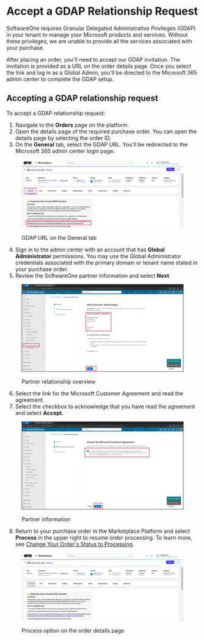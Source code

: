 # Accept a GDAP Relationship Request

SoftwareOne requires Granular Delegated Administrative Privileges (GDAP) in your tenant to manage your Microsoft products and services. Without these privileges, we are unable to provide all the services associated with your purchase.&#x20;

After placing an order, you'll need to accept our GDAP invitation. The invitation is provided as a URL on the order details page. Once you select the link and log in as a Global Admin, you'll be directed to the Microsoft 365 admin center to complete the GDAP setup.

## Accepting a GDAP relationship request

To accept a GDAP relationship request:

1. Navigate to the **Orders** page on the platform.
2. Open the details page of the required purchase order. You can open the details page by selecting the order ID.
3. On the **General** tab, select the GDAP URL. You'll be redirected to the Microsoft 365 admin center login page.

<figure><img src="../../../.gitbook/assets/csp_gdap_accept.png" alt=""><figcaption><p>GDAP URL on the General tab</p></figcaption></figure>

4. Sign in to the admin center with an account that has **Global Administrator** permissions. You may use the Global Administrator credentials associated with the primary domain or tenant name stated in your purchase order.
5. Review the SoftwareOne partner information and select **Next**.

<figure><img src="../../../.gitbook/assets/csp_partner_information.png" alt=""><figcaption><p>Partner relationship overview</p></figcaption></figure>

6. Select the link for the Microsoft Customer Agreement and read the agreement.
7. Select the checkbox to acknowledge that you have read the agreement and select **Accept**.

<figure><img src="../../../.gitbook/assets/csp_partner_accept_agreement.png" alt=""><figcaption><p>Partner information</p></figcaption></figure>

8. Return to your purchase order in the Marketplace Platform and select **Process** in the upper right to resume order processing. To learn more, see [Change Your Order's Status to Processing](../../../modules-and-features/marketplace/orders/set-an-order-to-processing.md).

<figure><img src="../../../.gitbook/assets/csp_gdap_accept_process.png" alt=""><figcaption><p>Process option on the order details page</p></figcaption></figure>
